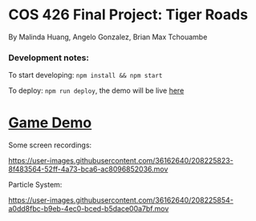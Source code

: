 # COS 426 Final Project: Tiger Roads
By Malinda Huang, Angelo Gonzalez, Brian Max Tchouambe

### Development notes:

To start developing: `npm install && npm start`

To deploy: `npm run deploy`, the demo will be live [here](https://malindah.github.io/cos426-project/)


# [Game Demo](https://malindah.github.io/cos426-project/)


Some screen recordings:

https://user-images.githubusercontent.com/36162640/208225823-8f483564-52ff-4a73-bca6-ac8096852036.mov



Particle System:

https://user-images.githubusercontent.com/36162640/208225854-a0dd8fbc-b9eb-4ec0-bced-b5dace00a7bf.mov

